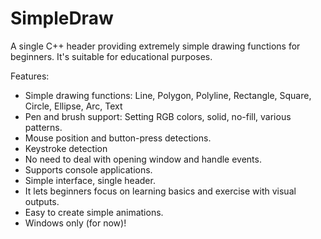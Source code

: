 # SimpleDraw
A single C++ header providing extremely simple drawing functions for beginners. It's suitable for educational purposes.

Features:
- Simple drawing functions: Line, Polygon, Polyline, Rectangle, Square, Circle, Ellipse, Arc, Text
- Pen and brush support: Setting RGB colors, solid, no-fill, various patterns.
- Mouse position and button-press detections.
- Keystroke detection
- No need to deal with opening window and handle events.
- Supports console applications.
- Simple interface, single header.
- It lets beginners focus on learning basics and exercise with visual outputs.
- Easy to create simple animations.
- Windows only (for now)!
